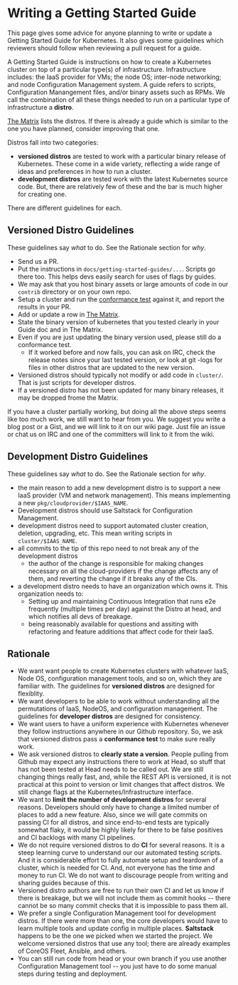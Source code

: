 # Writing a Getting Started Guide
This page gives some advice for anyone planning to write or update a Getting Started Guide for Kubernetes.
It also gives some guidelines which reviewers should follow when reviewing a pull request for a
guide. 

A Getting Started Guide is instructions on how to create a Kubernetes cluster on top of a particular
type(s) of infrastructure.  Infrastructure includes: the IaaS provider for VMs;
the node OS; inter-node networking; and node Configuration Management system.
A guide refers to scripts, Configuration Manangement files, and/or binary assets such as RPMs.  We call
the combination of all these things needed to run on a particular type of infrastructure a
**distro**.

[The Matrix](../../docs/getting-started-guides/README.md) lists the distros.  If there is already a guide
which is similar to the one you have planned, consider improving that one.


Distros fall into two categories:  
  - **versioned distros** are tested to work with a particular binary release of Kubernetes.  These
    come in a wide variety, reflecting a wide range of ideas and preferences in how to run a cluster.
  - **development distros** are tested work with the latest Kubernetes source code.  But, there are
    relatively few of these and the bar is much higher for creating one.

There are different guidelines for each.

## Versioned Distro Guidelines
These guidelines say *what* to do.  See the Rationale section for *why*.
 - Send us a PR.
 - Put the instructions in `docs/getting-started-guides/...`. Scripts go there too.  This helps devs easily
   search for uses of flags by guides.
 - We may ask that you host binary assets or large amounts of code in our `contrib` directory or on your
   own repo.
 - Setup a cluster and run the [conformance test](../../docs/devel/conformance-test.md) against it, and report the
   results in your PR.
 - Add or update a row in [The Matrix](../../docs/getting-started-guides/README.md).
 - State the binary version of kubernetes that you tested clearly in your Guide doc and in The Matrix.
 - Even if you are just updating the binary version used, please still do a conformance test.
     - If it worked before and now fails, you can ask on IRC, 
       check the release notes since your last tested version, or look at git -logs for files in other distros
       that are updated to the new version.
 - Versioned distros should typically not modify or add code in `cluster/`.  That is just scripts for developer
   distros.  
 - If a versioned distro has not been updated for many binary releases, it may be dropped frome the Matrix.

If you have a cluster partially working, but doing all the above steps seems like too much work,
we still want to hear from you.  We suggest you write a blog post or a Gist, and we will link to it on our wiki page.
Just file an issue or chat us on IRC and one of the committers will link to it from the wiki.

## Development Distro Guidelines
These guidelines say *what* to do.  See the Rationale section for *why*.
  - the main reason to add a new development distro is to support a new IaaS provider (VM and
    network management).  This means implementing a new `pkg/cloudprovider/$IAAS_NAME`.  
  - Development distros should use Saltstack for Configuration Management.
  - development distros need to support automated cluster creation, deletion, upgrading, etc.
    This mean writing scripts in `cluster/$IAAS_NAME`.
  - all commits to the tip of this repo need to not break any of the development distros
    - the author of the change is responsible for making changes necessary on all the cloud-providers if the
      change affects any of them, and reverting the change if it breaks any of the CIs.
  - a development distro needs to have an organization which owns it.  This organization needs to: 
    - Setting up and maintaining Continuous Integration that runs e2e frequently (multiple times per day) against the
      Distro at head,  and which notifies all devs of breakage.
    - being reasonably available for questions and assiting with
      refactoring and feature additions that affect code for their IaaS.

## Rationale 
 - We want want people to create Kubernetes clusters with whatever IaaS, Node OS,
   configuration management tools, and so on, which they are familiar with.  The
   guidelines for **versioned distros** are designed for flexiblity.
 - We want developers to be able to work without understanding all the permutations of
   IaaS, NodeOS, and configuration management.  The guidelines for **developer distros** are designed
   for consistency.
 - We want users to have a uniform experience with Kubernetes whenever they follow instructions anywhere
   in our Github repository.  So, we ask that versioned distros pass a **conformance test** to make sure
   really work.
 - We ask versioned distros to **clearly state a version**.  People pulling from Github may 
   expect any instructions there to work at Head, so stuff that has not been tested at Head needs
   to be called out.  We are still changing things really fast, and, while the REST API is versioned,
   it is not practical at this point to version or limit changes that affect distros.  We still change
   flags at the Kubernetes/Infrastructure interface.
 - We want to **limit the number of development distros** for several reasons.  Developers should
   only have to change a limited number of places to add a new feature.  Also, since we will
   gate commits on passing CI for all distros, and since end-to-end tests are typically somewhat
   flaky, it would be highly likely for there to be false positives and CI backlogs with many CI pipelines.
 - We do not require versioned distros to do **CI** for several reasons.  It is a steep
   learning curve to understand our our automated testing scripts.  And it is considerable effort
   to fully automate setup and teardown of a cluster, which is needed for CI.  And, not everyone
   has the time and money to run CI.  We do not want to
   discourage people from writing and sharing guides because of this.  
 - Versioned distro authors are free to run their own CI and let us know if there is breakage, but we
   will not include them as commit hooks -- there cannot be so many commit checks that it is impossible
   to pass them all.
 - We prefer a single Configuration Management tool for development distros.  If there were more
   than one, the core developers would have to learn multiple tools and update config in multiple
   places.  **Saltstack** happens to be the one we picked when we started the project.  We
   welcome versioned distros that use any tool; there are already examples of 
   CoreOS Fleet, Ansible, and others.
 - You can still run code from head or your own branch
   if you use another Configuration Management tool -- you just have to do some manual steps
   during testing and deployment.
      
